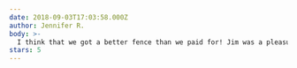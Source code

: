 ```yaml
---
date: 2018-09-03T17:03:58.000Z
author: Jennifer R.
body: >-
  I think that we got a better fence than we paid for! Jim was a pleasure to work with. He was SO fast and responsive and built a beautiful custom fence for our difficult yard on an incline. He was even patient as we adjusted our ideas of what the fence should look like and redid some of the crossbeams. He and Anthony worked NONSTOP all day to put the fence up quickly, and he even came back later to adjust some of the posts to suit our needs.
stars: 5
---
```

